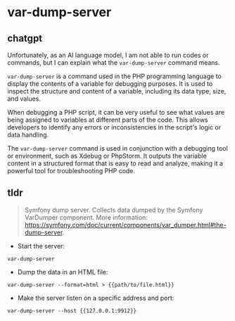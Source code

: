# var-dump-server 
## chatgpt 
Unfortunately, as an AI language model, I am not able to run codes or commands, but I can explain what the `var-dump-server` command means.

`var-dump-server` is a command used in the PHP programming language to display the contents of a variable for debugging purposes. It is used to inspect the structure and content of a variable, including its data type, size, and values. 

When debugging a PHP script, it can be very useful to see what values are being assigned to variables at different parts of the code. This allows developers to identify any errors or inconsistencies in the script's logic or data handling.

The `var-dump-server` command is used in conjunction with a debugging tool or environment, such as Xdebug or PhpStorm. It outputs the variable content in a structured format that is easy to read and analyze, making it a powerful tool for troubleshooting PHP code. 

## tldr 
 
> Symfony dump server.
> Collects data dumped by the Symfony VarDumper component.
> More information: <https://symfony.com/doc/current/components/var_dumper.html#the-dump-server>.

- Start the server:

`var-dump-server`

- Dump the data in an HTML file:

`var-dump-server --format=html > {{path/to/file.html}}`

- Make the server listen on a specific address and port:

`var-dump-server --host {{127.0.0.1:9912}}`
